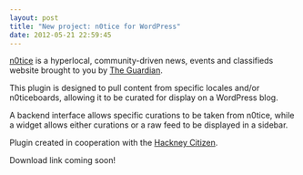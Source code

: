 ```yaml
---
layout: post
title: "New project: n0tice for WordPress"
date: 2012-05-21 22:59:45
---
```


[n0tice](http://www.n0tice.com) is a hyperlocal, community-driven news, events and classifieds website brought to you by [The Guardian](http://www.guardian.co.uk). 

This plugin is designed to pull content from specific locales and/or n0ticeboards, allowing it to be curated for display on a WordPress blog.

A backend interface allows specific curations to be taken from n0tice, while a widget allows either curations or a raw feed to be displayed in a sidebar.

Plugin created in cooperation with the [Hackney Citizen](http://www.hackneycitizen.co.uk).

Download link coming soon!